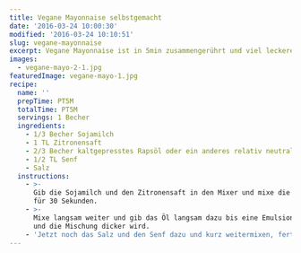```yaml
---
title: Vegane Mayonnaise selbstgemacht
date: '2016-03-24 10:00:30'
modified: '2016-03-24 10:10:51'
slug: vegane-mayonnaise
excerpt: Vegane Mayonnaise ist in 5min zusammengerührt und viel leckerer als gekaufte.
images:
  - vegane-mayo-2-1.jpg
featuredImage: vegane-mayo-1.jpg
recipe:
  name: ''
  prepTime: PT5M
  totalTime: PT5M
  servings: 1 Becher
  ingredients:
    - 1/3 Becher Sojamilch
    - 1 TL Zitronensaft
    - 2/3 Becher kaltgepresstes Rapsöl oder ein anderes relativ neutrales Öl
    - 1/2 TL Senf
    - Salz
  instructions:
    - >-
      Gib die Sojamilch und den Zitronensaft in den Mixer und mixe die Mischung
      für 30 Sekunden.
    - >-
      Mixe langsam weiter und gib das Öl langsam dazu bis eine Emulsion entsteht
      und die Mischung dicker wird.
    - 'Jetzt noch das Salz und den Senf dazu und kurz weitermixen, fertig!'
---
```


<!-- Image removed (no copyright): vegane-mayo-2-1-640x424.jpg -->
